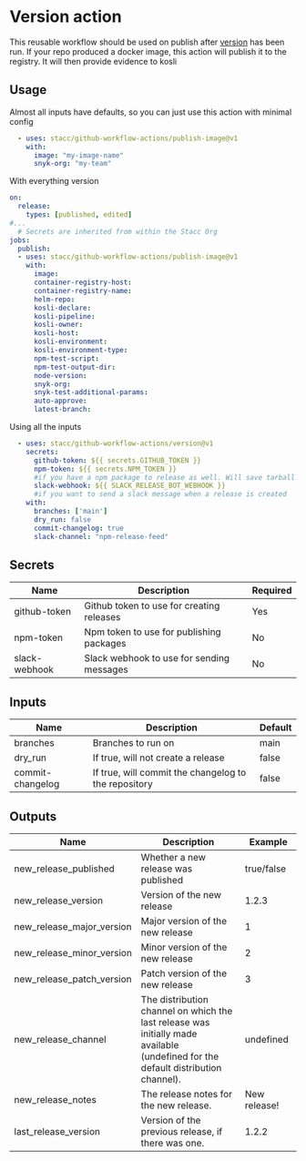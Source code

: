 # Version action
This reusable workflow should be used on publish after [version](./version.md) has been run. If your repo produced a docker image, this action will publish it to the registry.
It will then provide evidence to kosli

## Usage
Almost all inputs have defaults, so you can just use this action with minimal config
```yaml
  - uses: stacc/github-workflow-actions/publish-image@v1
    with:
      image: "my-image-name"
      snyk-org: "my-team"
```
With everything version
```yaml
on:
  release:
    types: [published, edited]
#...
  # Secrets are inherited from within the Stacc Org
jobs:
  publish:
  - uses: stacc/github-workflow-actions/publish-image@v1
    with:
      image:
      container-registry-host:
      container-registry-name:
      helm-repo:
      kosli-declare:
      kosli-pipeline:
      kosli-owner:
      kosli-host:
      kosli-environment:
      kosli-environment-type:
      npm-test-script:
      npm-test-output-dir:
      node-version:
      snyk-org:
      snyk-test-additional-params:
      auto-approve:
      latest-branch:

```
Using all the inputs
```yaml
  - uses: stacc/github-workflow-actions/version@v1
    secrets:
      github-token: ${{ secrets.GITHUB_TOKEN }}
      npm-token: ${{ secrets.NPM_TOKEN }}
      #if you have a npm package to release as well. Will save tarball to Github Release
      slack-webhook: ${{ SLACK_RELEASE_BOT_WEBHOOK }} 
      #if you want to send a slack message when a release is created
    with:
      branches: ['main']
      dry_run: false
      commit-changelog: true
      slack-channel: "npm-release-feed"
```
## Secrets
| Name | Description | Required |
| ---- | ----------- | -------- |
| github-token | Github token to use for creating releases | Yes |
| npm-token | Npm token to use for publishing packages | No |
| slack-webhook | Slack webhook to use for sending messages | No |

## Inputs
| Name | Description                                             | Default |
| ---- |---------------------------------------------------------| ------- |
| branches | Branches to run on                                      | main |
| dry_run | If true, will not create a release                      | false |
| commit-changelog | If true, will commit the changelog to the repository    | false |

## Outputs
| Name                      | Description | Example      | 
|---------------------------|-------------|--------------|
| new_release_published     |Whether a new release was published             | true/false   |
| new_release_version       |Version of the new release             | 1.2.3        |
| new_release_major_version |Major version of the new release             | 1            |
| new_release_minor_version |Minor version of the new release             | 2            |
| new_release_patch_version |Patch version of the new release             | 3            |
| new_release_channel       |The distribution channel on which the <br/>last release was initially made available <br/>(undefined for the default distribution channel).             | undefined    |
| new_release_notes         |The release notes for the new release.             | New release! |
| last_release_version      |Version of the previous release, if there was one.             | 1.2.2        |
